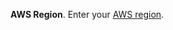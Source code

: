 **AWS Region**. Enter your [AWS region](https://docs.aws.amazon.com/global-infrastructure/latest/regions/aws-regions.html).